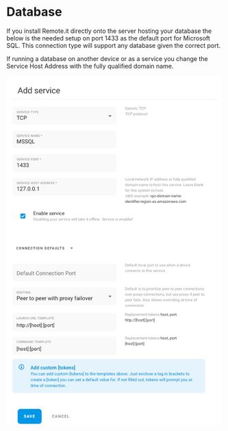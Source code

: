 # Database

If you install Remote.it directly onto the server hosting your database the below is the needed setup on port 1433 as the default port for Microsoft SQL. This connection type will support any database given the correct port.

If running a database on another device or as a service you change the Service Host Address with the fully qualified domain name.

![](../../.gitbook/assets/database.png)
